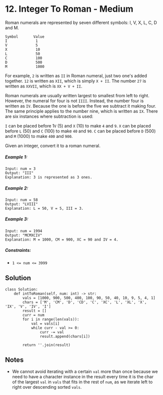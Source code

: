 # 12. Integer To Roman - Medium

Roman numerals are represented by seven different symbols: I, V, X, L, C, D and M.

```
Symbol       Value
I             1
V             5
X             10
L             50
C             100
D             500
M             1000
```

For example, `2` is written as `II` in Roman numeral, just two one's added together. `12` is written as `XII`, which is simply `X + II`. The number `27` is written as `XXVII`, which is `XX + V + II`.

Roman numerals are usually written largest to smallest from left to right. However, the numeral for four is not `IIII`. Instead, the number four is written as `IV`. Because the one is before the five we subtract it making four. The same principle applies to the number nine, which is written as `IX`. There are six instances where subtraction is used:

`I` can be placed before 1`V` (5) and `X` (10) to make `4` and `9`. 
`X` can be placed before `L` (50) and `C` (100) to make `40` and `90`. 
`C` can be placed before `D` (500) and `M` (1000) to make `400` and `900`.

Given an integer, convert it to a roman numeral.

##### Example 1:

```
Input: num = 3
Output: "III"
Explanation: 3 is represented as 3 ones.
```

##### Example 2:

```
Input: num = 58
Output: "LVIII"
Explanation: L = 50, V = 5, III = 3.
```

##### Example 3:

```
Input: num = 1994
Output: "MCMXCIV"
Explanation: M = 1000, CM = 900, XC = 90 and IV = 4.
```

##### Constraints:

- `1 <= num <= 3999`

## Solution
```
class Solution:
    def intToRoman(self, num: int) -> str:
        vals = [1000, 900, 500, 400, 100, 90, 50, 40, 10, 9, 5, 4, 1]
        chars = ['M', 'CM', 'D', 'CD', 'C', 'XC', 'L', 'XL', 'X', 'IX', 'V', 'IV', 'I']
        result = []
        curr = num
        for i in range(len(vals)):
            val = vals[i]
            while curr - val >= 0:
                curr -= val
                result.append(chars[i])
                
        return ''.join(result)
```

## Notes
- We cannot avoid iterating with a certain `val` more than once because we need to have a character instance in the result every time it is the char of the largest `val` in `vals` that fits in the rest of `num`, as we iterate left to right over descending sorted `vals`.